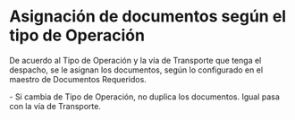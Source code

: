 # Asignación de documentos según el tipo de Operación

De acuerdo al Tipo de Operación y la vía de Transporte que tenga el despacho, se le asignan los documentos, según lo configurado en el maestro de Documentos Requeridos.

&#x20; \- Si cambia de Tipo de Operación, no duplica los documentos. Igual pasa con la vía de Transporte.

